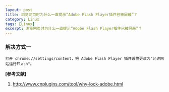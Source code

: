 ```yaml
---
layout: post
title: 浏览网页时为什么一直提示“Adobe Flash Player插件已被屏蔽”？
category: Linux
tags: [Linux]
excerpt: 浏览网页时为什么一直提示“Adobe Flash Player插件已被屏蔽”？
---
```


### 解决方式一 ###

    打开 chrome://settings/content，把 Adobe Flash Player 插件设置更改为"允许网站运行Flash"。


**[参考文献]**

1. <http://www.cnplugins.com/tool/why-lock-adobe.html>
